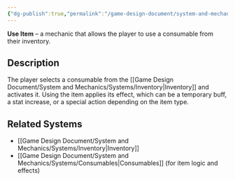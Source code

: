 ```yaml
---
{"dg-publish":true,"permalink":"/game-design-document/system-and-mechanics/mechanincs/items/use-item/"}
---
```


**Use Item** – a mechanic that allows the player to use a consumable from their inventory.
## Description
The player selects a consumable from the [[Game Design Document/System and Mechanics/Systems/Inventory\|Inventory]] and activates it. Using the item applies its effect, which can be a temporary buff, a stat increase, or a special action depending on the item type.

## Related Systems

- [[Game Design Document/System and Mechanics/Systems/Inventory\|Inventory]]
- [[Game Design Document/System and Mechanics/Systems/Consumables\|Consumables]] (for item logic and effects)